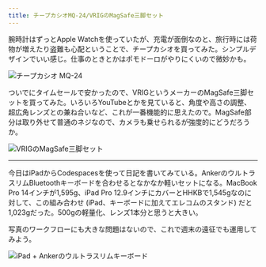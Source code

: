 ```yaml
---
title: チープカシオMQ-24/VRIGのMagSafe三脚セット
---
```


腕時計はずっとApple Watchを使っていたが、充電が面倒なのと、旅行時には荷物が増えたり盗難も心配ということで、チープカシオを買ってみた。シンプルデザインでいい感じ。仕事のときとかはポモドーロがやりにくいので微妙かも。

![チープカシオ MQ-24](https://photos.apkas.net/medium/202406/20240624-110557.webp)

ついでにタイムセールで安かったので、VRIGというメーカーのMagSafe三脚セットを買ってみた。いろいろYouTubeとかを見ていると、角度や高さの調整、超広角レンズとの兼ね合いなど、これが一番機能的に思えたので。MagSafe部分は取り外せて普通のネジなので、カメラも乗せられるが強度的にどうだろうか。

![VRIGのMagSafe三脚セット](https://photos.apkas.net/medium/202406/20240624-110856.webp)

---

今日はiPadからCodespacesを使って日記を書いてみている。AnkerのウルトラスリムBluetoothキーボードを合わせるとなかなか軽いセットになる。MacBook Pro 14インチが1,595g、iPad Pro 12.9インチにカバーとHHKBで1,545gなのに対して、この組み合わせ (iPad、キーボードに加えてエレコムのスタンド) だと1,023gだった。500gの軽量化、レンズ1本分と思うと大きい。

写真のワークフローにも大きな問題はないので、これで週末の遠征でも運用してみよう。

![iPad + Ankerのウルトラスリムキーボード](https://photos.apkas.net/medium/202406/20240624-202214.webp)
